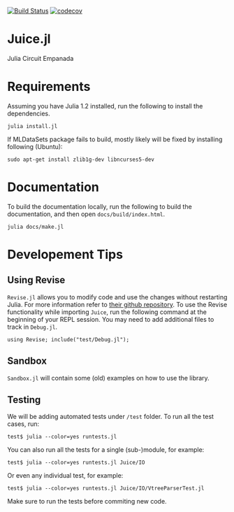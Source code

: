 [![Build Status](https://travis-ci.com/UCLA-StarAI/Juice.jl.svg?token=WqP1S31vh9msACoVUepf&branch=master)](https://travis-ci.com/UCLA-StarAI/Juice.jl) [![codecov](https://codecov.io/gh/UCLA-StarAI/Juice.jl/branch/master/graph/badge.svg?token=ORgtXXr8Uo)](https://codecov.io/gh/UCLA-StarAI/Juice.jl)



# Juice.jl
Julia Circuit Empanada


# Requirements

Assuming you have Julia 1.2 installed, run the following to install the dependencies.

 ``julia install.jl``

If MLDataSets package fails to build, mostly likely will be fixed by installing following (Ubuntu):

  ``sudo apt-get install zlib1g-dev libncurses5-dev``

# Documentation

To build the documentation locally, run the following to build the documentation, and then open `docs/build/index.html`.

    julia docs/make.jl




# Developement Tips

## Using Revise

`Revise.jl` allows you to modify code and use the changes without restarting Julia. For more information refer to [their github repository](https://github.com/timholy/Revise.jl).
 To use the Revise functionality while importing `Juice`, run the following command at the beginning of your REPL session. You may need to add additional files to track in `Debug.jl`.

    using Revise; include("test/Debug.jl");


## Sandbox

`Sandbox.jl` will contain some (old) examples on how to use the library.

## Testing

We will be adding automated tests under `/test` folder. To run all the test cases, run:

    test$ julia --color=yes runtests.jl

You can also run all the tests for a single (sub-)module, for example:

    test$ julia --color=yes runtests.jl Juice/IO

Or even any individual test, for example:

    test$ julia --color=yes runtests.jl Juice/IO/VtreeParserTest.jl

Make sure to run the tests before commiting new code.
